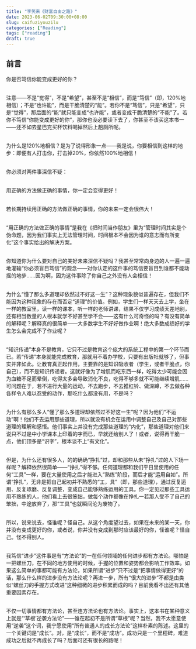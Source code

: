 ```yaml
---
title: "李笑来《财富自由之路》"
date: 2023-06-02T09:30:00+08:00
slug: caifuziyouzilu
categories: ["Reading"]
tags: ["reading"]
draft: true
---
```


## 前言

你是否笃信你能变成更好的你？<br/>
<br/>

注意——不是“觉得”，不是“希望”，甚至不是“相信”，而是“笃信”（即，120%地相信）；不是“也许能”，而是干脆清楚的“能”。若你不是“笃信”，只是“希望”，只是“觉得”，那后面的“能”就只能变成“也许能”，或者变成干脆清楚的“不能”了。若你不笃信“你能变成更好的你”，那你也没必要读下去了，你甚至不该买这本书一——还不如去星巴克买杯饮料喝掉然后上趟厕所呢。<br/>
<br/>

为什么是120%地相信？是为了说得形象一点——我是说，你要相信到这样的地步：即便有人打击你，打击掉20%，你依然100%地相信！<br/>
<br/>

你必须对两件事深信不疑：<br/>
<br/>

用正确的方法做正确的事情，你一定会变得更好！<br/>
<br/>

若长期持续用正确的方法做正确的事情，你的未来一定会很伟大！<br/>
<br/>

“用正确的方法做正确的事情”是我在《把时间当作朋友》里为“管理时间其实是个伪命题，因为我们事实上无法管理时间，时间根本不会因为谁的意志而有所变化”这个事实给出的解决方案。<br/>
<br/>

你知道你为什么要对自己的美好未来深信不疑吗？我甚至常常向身边的人一遍一遍地灌输“你必须盲目笃信”的观念——对你认定的这件事的笃信要盲目到谁都不能动摇的地步……因为啊，因为这件事除了你自己之外没有人会相信！<br/>
<br/>

为什么“懂了那么多道理却依然过不好这一生”？这种现象貌似普遍存在，但我们不能因为这种现象的存在而否定“道理”的价值。例如，学生们一样天天去上学，坐在一样的教室里，读一样的课本，听一样的老师讲课，结果不仅学习成绩天差地别，还有相当数量的人根本就学不好甚至学不会——这有什么可奇怪的吗？有没有简单的解释呢？解释真的很简单——大多数学生不好好做作业啊！绝大多数成绩好的学生怎么会完成不了作业呢？<br/>
<br/>

“知识传递”本身不是教育，它只不过是教育这个庞大的系统工程中的第一个环节而已。若“传递”本身就能完成教育，那就用不着办学校，只要有出版社就够了，但事实并非如此。让教育真正起作用，主要靠的是知识吸收者（学生，或者干脆点，你自己），而不是知识传递者。这就好像为了增肌而吃东西一样，吃得太少可能会因为血糖不足而晕倒，吃得太多会导致消化不良，吃得不够多就不可能继续增肌……可问题在于，若不进行大量的运动，不去跑步，不去推杠铃、做深蹲，不去做各种各样令人难以忍受的动作，那吃什么都没有用，不是吗？<br/>
<br/>

为什么有那么多人“懂了那么多道理却依然过不好这一生”呢？因为他们“不运动”啊！他们不去运用那些道理，所以就没有机会在运用中调整自己及自己对那些道理的理解和感悟。他们事实上并没有完成那些道理的“内化”，那些道理对他们来说只不过是中小学课本上印着的字而已，早就还给别人了！或者，说得再干脆一点，他们顶多是“识字”，根本谈不上“有文化”。<br/>
<br/>

但是，为什么还有很多人，的的确确“挣扎”过，却和那些从未“挣扎”过的人下场一样呢？解释依然很简单——“挣扎”得不够。任何道理都和我们平日里使用的任何“工具”一样，要在大量使用之后才能进入“熟练”阶段，而后才能“运用自如”。所谓“挣扎”，无非是把自己起初并不熟悉的“工，具”（即，那些道理），通过反复运用、反复琢磨、反复调整，变成自己能够熟练运用的工具。你一定见过那些工具运用不熟练的人，他们看上去很笨拙，做每个动作都像在挣扎一若那人受不了自己的笨拙，中途放弃了，那“工具”也就瞬间沦为废物了。<br/>
<br/>

所以，说来说去，怪谁呢？怪自己。从这个角度望过去，如果在未来的某一天，你并没有变成更好的你，或者说，你并没有变成到那时应该最好的你，怪谁呢？怪自己。怪不得别人。<br/>
<br/>

我笃信“进步”这件事是有“方法论”的一在任何领域的任何进步都有方法论。哪怕是一把螺丝刀，在不同的地方使用的时候，手握的位置和姿势都会影响工作效率。如果这么简单的事都可能有方法论，如果所谓“进步”只不过是“把事情做得更好”的话，那么什么样的进步没有方法论呢？再进一步，所有“很大的进步”不都是由类似“螺丝刀的手握方式改进”这种细微的进步积累而成的吗？目前我看不出还有其他重要因素存在。<br/>
<br/>

不仅一切事情都有方法论，甚至连方法论也有方法论。事实上，这本书在某种意义上就是“‘草根’逆袭方法论”——谁在起初不是所谓“草根”呢？当然，我不太愿意使用“逆袭”这个词，我宁愿使用“所有普通人的成长方法论”这样朴素的陈述。这里的一个关键词是“成长”。对，是“成长”，而不是“成功”。成功只是一个里程碑，难道成功之后就不再成长了吗？后面可还有很长的路呢！<br/>
<br/>

